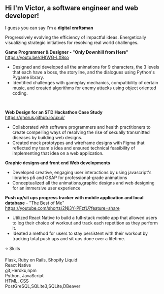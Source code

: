 ## Hi I'm Victor, a software engineer and web developer! 
I guess you can say I'm a **digital craftsman**

Progressively evolving the efficiency of impactful ideas. Energetically visualizing strategic initiatives for resolving real world challenges.

**Game Programmer & Designer - "Only Downhill from Here"**
 https://youtu.be/dHfWG-LX8so
- Designed and developed all the animations for 9 characters, the 3 levels that each have a boss, the storyline, and the dialogues using Python's Pygame library.
- Identified challenges with gameplay mechanics, compatibility of certain music, and created algorithms for enemy attacks using object oriented coding.
<br>
  
**Web Design for an STD Hackathon Case Study** <br>
https://ghorus.github.io/uxui/ <br>
- Collaborated with software programmers and health practitioners to create compelling ways of resolving the rise of sexually transmitted diseases by building web designs.
- Created mock prototypes and wireframe designs with Figma that reflected my team's idea and ensured technical feasibility of implementing that idea on a web application.

**Graphic designs and front end Web developments** <br>
- Developed creative, engaging user interactions by using javascript's libraries p5 and GSAP for  professional-grade animations
- Conceptualized all the animations,graphic designs and web designing for an immersive user experience

**Push up/sit ups progress tracker with mobile application and local database** - "The Best of Me"<br>
https://youtube.com/shorts/2Nj3Y-PFzfU?feature=share <br>
- Utilized React Native to build a full-stack mobile app that allowed users to log their choice of workout and track each repetition as they perform it.
- Ideated a method for users to stay persistent with their workout by tracking total push ups and sit ups done over a lifetime.


⭐ Skills <br>

 Flask, Ruby on Rails, Shopify Liquid   <br>
 React Native <br>
 git,Heroku,npm <br>
 Python,  JavaScript  <br>
 HTML, CSS <br> 
 PostGreSQL,SQLite3,SQLite,DBeaver <br>
 





[logo]: https://github.com/ghorus/ghorus/blob/main/milestone.png "Logo Title Text 2"


<!--
**ghorus/ghorus** is a ✨ _special_ ✨ repository because its `README.md` (this file) appears on your GitHub profile.

Here are some ideas to get you started:

- 🔭 I’m currently working on ...
- 🌱 I’m currently learning ...
- 👯 I’m looking to collaborate on ...

- ⚡ Fun fact: ...
-->
